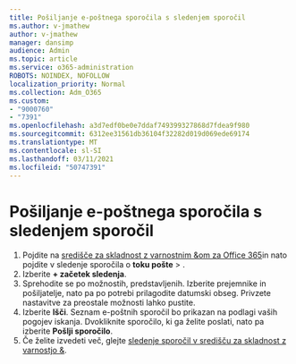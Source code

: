 ```yaml
---
title: Pošiljanje e-poštnega sporočila s sledenjem sporočil
ms.author: v-jmathew
author: v-jmathew
manager: dansimp
audience: Admin
ms.topic: article
ms.service: o365-administration
ROBOTS: NOINDEX, NOFOLLOW
localization_priority: Normal
ms.collection: Adm_O365
ms.custom:
- "9000760"
- "7391"
ms.openlocfilehash: a3d7edf0be0e7ddaf749399327868d7fdea9f980
ms.sourcegitcommit: 6312ee31561db36104f32282d019d069ede69174
ms.translationtype: MT
ms.contentlocale: sl-SI
ms.lasthandoff: 03/11/2021
ms.locfileid: "50747391"
---
```

# <a name="submit-an-email-message-using-message-trace"></a>Pošiljanje e-poštnega sporočila s sledenjem sporočil

1. Pojdite na [središče za skladnost z varnostnim &om za Office 365](https://go.microsoft.com/fwlink/p/?linkid=2077143)in nato pojdite v sledenje sporočila o **toku pošte**  >  [](https://go.microsoft.com/fwlink/?linkid=2101048).
2. Izberite **+ začetek sledenja**.
3. Sprehodite se po možnostih, predstavljenih. Izberite prejemnike in pošiljatelje, nato pa po potrebi prilagodite datumski obseg. Privzete nastavitve za preostale možnosti lahko pustite.
4. Izberite **Išči**. Seznam e-poštnih sporočil bo prikazan na podlagi vaših pogojev iskanja. Dvokliknite sporočilo, ki ga želite poslati, nato pa izberite **Pošlji sporočilo**.
5. Če želite izvedeti več, glejte [sledenje sporočil v središču za skladnost z varnostjo &](https://go.microsoft.com/fwlink/?linkid=2101557).
